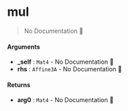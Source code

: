 # mul

> No Documentation 🚧

#### Arguments

- **\_self** : `Mat4` \- No Documentation 🚧
- **rhs** : `Affine3A` \- No Documentation 🚧

#### Returns

- **arg0** : `Mat4` \- No Documentation 🚧